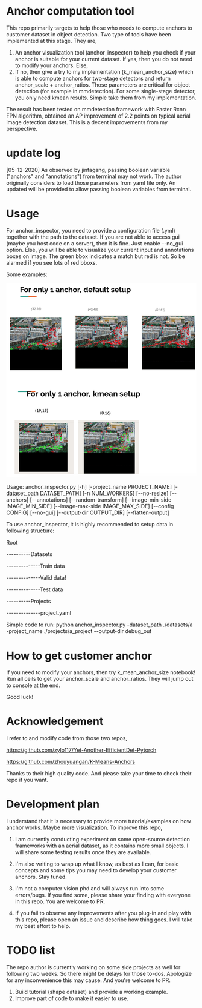 # Anchor computation tool

This repo primarily targets to help those who needs to compute anchors to customer dataset in object detection. Two type of tools have been implemented at this stage. They are,

1. An anchor visualization tool (anchor_inspector) to help you check if your anchor is suitable for your current dataset. If yes, then you do not need to modify your anchors. Else,
2. If no, then give a try to my implementation (k_mean_anchor_size) which is able to compute anchors for two-stage detectors and return anchor_scale + anchor_ratios. Those parameters are critical for object detection (for example in mmdetection). For some single-stage detector, you only need kmean results. Simple take them from my implementation.

The result has been tested on mmdetection framework with Faster Rcnn FPN algorithm, obtained an AP improvement of 2.2 points on typical aerial image detection dataset. This is a decent improvements from my perspective. 

# update log
[05-12-2020] As observed by jinfagang, passing boolean variable ("anchors" and "annotations") from terminal may not work. The author originally considers to load those parameters from yaml file only. An updated will be provided to allow passing boolean variables from terminal.

# Usage

For anchor_inspector, you need to provide a configuration file (.yml) together with the path to the dataset. If you are not able to access gui (maybe you host code on a server), then it is fine. Just enable --no_gui option. Else, you will be able to visualize your current input and annotations boxes on image. The green bbox indicates a match but red is not. So be alarmed if you see lots of red bboxs.

Some examples:

![alt text](https://github.com/Cli98/anchor_computation_tool/blob/master/images/anchor_example.png "Some visualized anchors")

Usage: anchor_inspector.py [-h] [-project_name PROJECT_NAME]
                           [-dataset_path DATASET_PATH] [-n NUM_WORKERS]
                           [--no-resize] [--anchors] [--annotations]
                           [--random-transform]
                           [--image-min-side IMAGE_MIN_SIDE]
                           [--image-max-side IMAGE_MAX_SIDE] [--config CONFIG]
                           [--no-gui] [--output-dir OUTPUT_DIR]
                           [--flatten-output]

To use anchor_inspector, it is highly recommended to setup data in following structure:

Root

----------Datasets

--------------Train data

--------------Valid data!

--------------Test data

----------Projects

--------------project.yaml

Simple code to run:
python anchor_inspector.py -dataset_path ./datasets/a -project_name ./projects/a_project --output-dir debug_out

# How to get customer anchor

If you need to modify your anchors, then try k_mean_anchor_size notebook! Run all ceils to get your anchor_scale and anchor_ratios. They will jump out to console at the end.

Good luck!

# Acknowledgement
I refer to and modify code from those two repos,

https://github.com/zylo117/Yet-Another-EfficientDet-Pytorch

https://github.com/zhouyuangan/K-Means-Anchors

Thanks to their high quality code. And please take your time to check their repo if you want.

# Development plan
I understand that it is necessary to provide more tutorial/examples on how anchor works. Maybe more visualization. To improve this repo,

1. I am currently conducting experiment on some open-source detection frameworks with an aerial dataset, as it contains more small objects. I will share some testing results once they are available. 

2. I'm also writing to wrap up what I know, as best as I can, for basic concepts and some tips you may need to develop your customer anchors. Stay tuned.

3. I'm not a computer vision phd and will always run into some errors/bugs. If you find some, please share your finding with everyone in this repo. You are welcome to PR.

4. If you fail to observe any improvements after you plug-in and play with this repo, please open an issue and describe how thing goes. I will take my best effort to help. 

# TODO list
The repo author is currently working on some side projects as well for following two weeks. So there might be delays for those to-dos. Apologize for any inconvenience this may cause. And you're welcome to PR.

1. Build tutorial (shape dataset) and provide a working example.
2. Improve part of code to make it easier to use.
